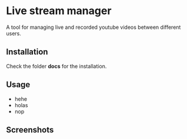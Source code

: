 # Live stream manager

A tool for managing live and recorded youtube videos between different users.

## Installation

Check the folder **docs** for the installation.

## Usage
* hehe
* holas
* nop


## Screenshots
